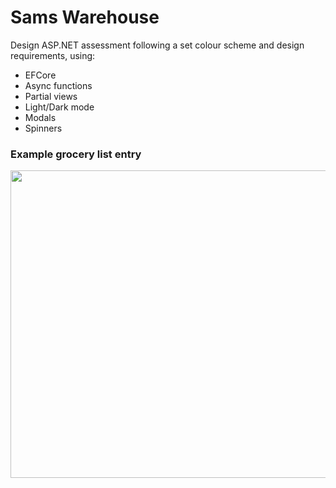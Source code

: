 # Sams Warehouse

Design ASP.NET assessment following a set colour scheme and design requirements, using:
- EFCore
- Async functions
- Partial views
- Light/Dark mode
- Modals
- Spinners

### Example grocery list entry
<img src="https://user-images.githubusercontent.com/40779493/221325442-97f661e7-f918-47a8-8a9e-8abb244178bb.png" width=900 height=492>
